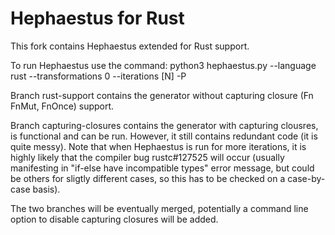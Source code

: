 Hephaestus for Rust
===================

This fork contains Hephaestus extended for Rust support.

To run Hephaestus use the command:
python3 hephaestus.py --language rust --transformations 0 --iterations [N] -P

Branch rust-support contains the generator without capturing closure (Fn FnMut, FnOnce) support.

Branch capturing-closures contains the generator with capturing clousres, is functional and can be run.
However, it still contains redundant code (it is quite messy).
Note that when Hephaestus is run for more iterations, it is highly likely that the compiler bug rustc#127525 will occur 
(usually manifesting in "if-else have incompatible types" error message, but could be others for sligtly different cases, so this
has to be checked on a case-by-case basis).

The two branches will be eventually merged, potentially a command line option to disable capturing closures will be added.